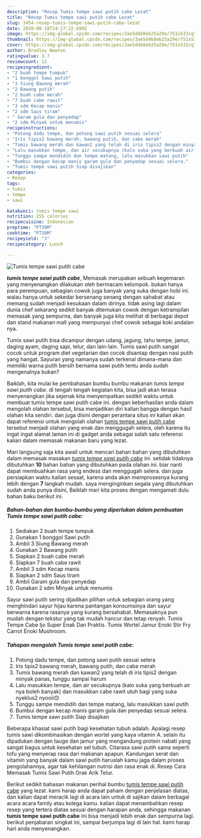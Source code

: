```yaml
---
description: "Resep Tumis tempe sawi putih cabe Lezat"
title: "Resep Tumis tempe sawi putih cabe Lezat"
slug: 1454-resep-tumis-tempe-sawi-putih-cabe-lezat
date: 2020-08-18T14:17:22.699Z
image: https://img-global.cpcdn.com/recipes/3ae5d4b8eb25a29e/751x532cq70/tumis-tempe-sawi-putih-cabe-foto-resep-utama.jpg
thumbnail: https://img-global.cpcdn.com/recipes/3ae5d4b8eb25a29e/751x532cq70/tumis-tempe-sawi-putih-cabe-foto-resep-utama.jpg
cover: https://img-global.cpcdn.com/recipes/3ae5d4b8eb25a29e/751x532cq70/tumis-tempe-sawi-putih-cabe-foto-resep-utama.jpg
author: Bradley Newton
ratingvalue: 3.7
reviewcount: 12
recipeingredient:
- "2 buah tempe tumpuk"
- "1 bonggol Sawi putih"
- "3 Siung Bawang merah"
- "2 Bawang putih"
- "2 buah cabe merah"
- "7 buah cabe rawit"
- "3 sdm Kecap manis"
- "2 sdm Saus tiram"
- " Garam gula dan penyedap"
- "2 sdm Minyak untuk menumis"
recipeinstructions:
- "Potong dadu tempe, dan potong sawi putih sesuai selera"
- "Iris tipis2 bawang merah, bawang putih, dan cabe merah"
- "Tumis bawang merah dan kawan2 yang telah di iris tipis2 dengan minyak panas, tunggu sampai harum"
- "Lalu masukkan tempe, dan air secukupnya (kalo suka yang berkuah air nya boleh banyak) dan masukkan cabe rawit utuh bagi yang suka nyeklus2 nyooii😊"
- "Tunggu sampe mendidih dan tempe matang, lalu masukkan sawi putih"
- "Bumbui dengan kecap manis garam gula dan penyedap sesuai selera."
- "Tumis tempe sawi putih Siap disajikan"
categories:
- Resep
tags:
- tumis
- tempe
- sawi

katakunci: tumis tempe sawi 
nutrition: 255 calories
recipecuisine: Indonesian
preptime: "PT39M"
cooktime: "PT38M"
recipeyield: "3"
recipecategory: Lunch

---
```



![Tumis tempe sawi putih cabe](https://img-global.cpcdn.com/recipes/3ae5d4b8eb25a29e/751x532cq70/tumis-tempe-sawi-putih-cabe-foto-resep-utama.jpg)

<b><i>tumis tempe sawi putih cabe</i></b>, Memasak merupakan sebuah kegemaran yang menyenangkan dilakukan oleh bermacam kelompok. bukan hanya para perempuan, sebagian cowok juga banyak yang suka dengan hobi ini. walau hanya untuk sekedar bersenang senang dengan sahabat atau memang sudah menjadi kesukaan dalam dirinya. tidak asing lagi dalam dunia chef sekarang sedikit banyak ditemukan cowok dengan ketrampilan memasak yang sempurna, dan banyak juga kita melihat di berbagai depot dan stand makanan mall yang mempunyai chef cowok sebagai koki andalan nya.

Tumis sawi putih bisa dicampur dengan udang, jagung, tahu tempe, jamur, daging ayam, daging sapi, telur, dan lain-lain. Tumis sawi putih sangat cocok untuk program diet vegetarian dan cocok disantap dengan nasi putih yang hangat. Sayuran yang namanya sudah terkenal dimana-mana dan memiliki warna putih bersih bernama sawi putih tentu anda sudah mengenalnya bukan?

Baiklah, kita mulai ke pembahasan bumbu bumbu makanan <i>tumis tempe sawi putih cabe</i>. di tengah tengah kegiatan kita, bisa jadi akan terasa menyenangkan jika sejenak kita menyempatkan sedikit waktu untuk membuat tumis tempe sawi putih cabe ini. dengan keberhasilan anda dalam mengolah olahan tersebut, bisa menjadikan diri kalian bangga dengan hasil olahan kita sendiri. dan juga disini dengan perantara situs ini kalian akan dapat referensi untuk mengolah olahan <u>tumis tempe sawi putih cabe</u> tersebut menjadi olahan yang enak dan menggugah selera, oleh karena itu ingat ingat alamat laman ini di gadget anda sebagai salah satu referensi kalian dalam memasak makanan baru yang lezat.


Mari langsung saja kita awali untuk mencari bahan bahan yang dibutuhkan dalam memasak masakan <u><i>tumis tempe sawi putih cabe</i></u> ini. setidak tidaknya dibutuhkan <b>10</b> bahan bahan yang dibutuhkan pada olahan ini. biar nanti dapat membuahkan rasa yang endess dan menggugah selera. dan juga persiapkan waktu kalian sesaat, karena anda akan memprosesnya kurang lebih dengan <b>7</b> langkah mudah. saya menginginkan segala yang dibutuhkan sudah anda punya disini, Baiklah mari kita proses dengan mengamati dulu bahan baku berikut ini.

<!--inarticleads1-->

##### Bahan-bahan dan bumbu-bumbu yang diperlukan dalam pembuatan Tumis tempe sawi putih cabe:

1. Sediakan 2 buah tempe tumpuk
1. Gunakan 1 bonggol Sawi putih
1. Ambil 3 Siung Bawang merah
1. Gunakan 2 Bawang putih
1. Siapkan 2 buah cabe merah
1. Siapkan 7 buah cabe rawit
1. Ambil 3 sdm Kecap manis
1. Siapkan 2 sdm Saus tiram
1. Ambil  Garam gula dan penyedap
1. Gunakan 2 sdm Minyak untuk menumis


Sayur sawi putih sering dijadikan pilihan untuk sebagian orang yang menghindari sayur hijau karena pantangan konsumsinya dan sayur berwarna karena rasanya yang kurang bersahabat. Memasaknya pun mudah dengan tekstur yang tak mudah hancur dan tetap renyah. Tumis Tempe Cabe Ijo Super Enak Dan Praktis. Tumis Wortel Jamur Enoki Stir Fry Carrot Enoki Mushroom. 

<!--inarticleads2-->

##### Tahapan mengolah Tumis tempe sawi putih cabe:

1. Potong dadu tempe, dan potong sawi putih sesuai selera
1. Iris tipis2 bawang merah, bawang putih, dan cabe merah
1. Tumis bawang merah dan kawan2 yang telah di iris tipis2 dengan minyak panas, tunggu sampai harum
1. Lalu masukkan tempe, dan air secukupnya (kalo suka yang berkuah air nya boleh banyak) dan masukkan cabe rawit utuh bagi yang suka nyeklus2 nyooii😊
1. Tunggu sampe mendidih dan tempe matang, lalu masukkan sawi putih
1. Bumbui dengan kecap manis garam gula dan penyedap sesuai selera.
1. Tumis tempe sawi putih Siap disajikan


Beberapa khasiat sawi putih bagi kesehatan tubuh adalah. Apalagi resep tumis sawi dikombinasikan dengan wortel yang kaya vitamin A. selain itu dipadukan dengan tauge dan jamur yang mengandung protein nabati yang sangat bagus untuk kesehatan sel tubuh. Citarasa sawi putih sama seperti tofu yang menyerap rasa dari makanan apapun. Kandungan serat dan vitamin yang banyak dalam sawi putih haruslah kamu jaga dalam proses pengolahannya, agar tak kehilangan nutrisi dan rasa enak di. Resep Cara Memasak Tumis Sawi Putih Orak Arik Telur. 

Berikut sedikit bahasan makanan perihal bumbu <u>tumis tempe sawi putih cabe</u> yang lezat. kami harap anda dapat paham dengan penjelasan diatas, dan kalian dapat meracik lagi di acara lain untuk di sajikan dalam berbagai acara acara family atau kolega kamu. kalian dapat menambahkan resep resep yang tertera diatas sesuai dengan harapan anda, sehingga makanan <b>tumis tempe sawi putih cabe</b> ini bisa menjadi lebih enak dan sempurna lagi. berikut penjabaran singkat ini, sampai berjumpa lagi di lain hal. kami harap hari anda menyenangkan.
